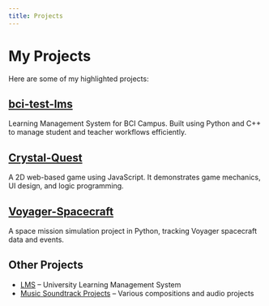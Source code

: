 ```yaml
---
title: Projects
---
```


# My Projects

Here are some of my highlighted projects:

## [bci-test-lms](https://github.com/PrabashanaDev/bci-test-lms)
Learning Management System for BCI Campus. Built using Python and C++ to manage student and teacher workflows efficiently.

## [Crystal-Quest](https://github.com/PrabashanaDev/Crystal-Quest)
A 2D web-based game using JavaScript. It demonstrates game mechanics, UI design, and logic programming.

## [Voyager-Spacecraft](https://github.com/PrabashanaDev/Voyager-Spacecraft)
A space mission simulation project in Python, tracking Voyager spacecraft data and events.

## Other Projects
- [LMS](https://github.com/PrabashanaDev/LMS) – University Learning Management System  
- [Music Soundtrack Projects](https://github.com/PrabashanaDev) – Various compositions and audio projects
